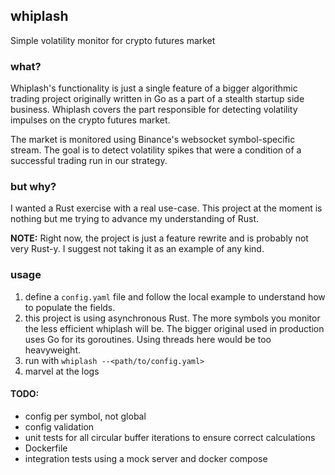 ## whiplash
Simple volatility monitor for crypto futures market

### what?
Whiplash's functionality is just a single feature of a bigger algorithmic trading project originally written in Go as a part of a stealth startup side business. Whiplash covers the part responsible for detecting volatility impulses on the crypto futures market.

The market is monitored using Binance's websocket symbol-specific stream. The goal is to detect volatility spikes that were a condition of a successful trading run in our strategy.

### but why?
I wanted a Rust exercise with a real use-case. This project at the moment is nothing but me trying to advance my understanding of Rust.

**NOTE:** Right now, the project is just a feature rewrite and is probably not very Rust-y. I suggest not taking it as an example of any kind.

### usage
1. define a `config.yaml` file and follow the local example to understand how to populate the fields.
2. this project is using asynchronous Rust. The more symbols you monitor the less efficient whiplash will be. The bigger original used in production uses Go for its goroutines. Using threads here would be too heavyweight.
3. run with `whiplash --<path/to/config.yaml>`
4. marvel at the logs

#### TODO:
- config per symbol, not global
- config validation
- unit tests for all circular buffer iterations to ensure correct calculations
- Dockerfile
- integration tests using a mock server and docker compose